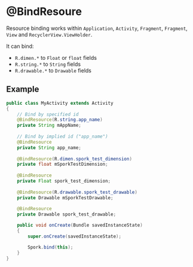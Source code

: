 # @BindResoure

Resource binding works within `Application`, `Activity`, `Fragment`, `Fragment`, `View` and `RecyclerView.ViewHolder`.

It can bind:
- `R.dimen.*` to `Float` or `float` fields
- `R.string.*` to `String` fields
- `R.drawable.*` to `Drawable` fields

## Example

```java
public class MyActivity extends Activity 
{
	// Bind by specified id
	@BindResource(R.string.app_name)
	private String mAppName;
	
	// Bind by implied id ("app_name")
	@BindResource
	private String app_name;
	
	@BindResource(R.dimen.spork_test_dimension)
	private float mSporkTestDimension;
	
	@BindResource
	private Float spork_test_dimension;
	
	@BindResource(R.drawable.spork_test_drawable)
	private Drawable mSporkTestDrawable;
	
	@BindResource
	private Drawable spork_test_drawable;

	public void onCreate(Bundle savedInstanceState)
	{
		super.onCreate(savedInstanceState);

		Spork.bind(this);
	}
}
```